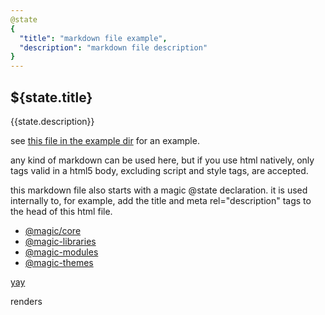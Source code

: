 ```yaml
---
@state
{
  "title": "markdown file example",
  "description": "markdown file description"
}
---
```


## ${state.title}

{{state.description}}

see [this file in the example dir](https://github.com/magic/core/blob/master/example/pages/modules/markdown.md) for an example.

any kind of markdown can be used here,
but if you use html natively,
only tags valid in a html5 body, excluding script and style tags, are accepted.

this markdown file also starts with a magic @state declaration.
it is used internally to, for example, add the title and meta rel="description" tags to the head of this html file.

* [@magic/core](https://magic.github.io)
* [@magic-libraries](https://magic-libraries.github.io)
* [@magic-modules](https://magic-modules.github.io)
* [@magic-themes](https://magic-themes.github.io)

<a href="https://external.com">yay</a>

<Link to="/testing" text="Whatcha gonna do?"></Link>

renders

<MarkdownEmbed state array="['arr1', 'arr2', 'arr3']" object="{ key1: 'value1', key2: 'value2' }"></MarkdownEmbed>


